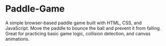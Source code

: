 # Paddle-Game
A simple browser-based paddle game built with HTML, CSS, and JavaScript. Move the paddle to bounce the ball and prevent it from falling. Great for practicing basic game logic, collision detection, and canvas animations.
